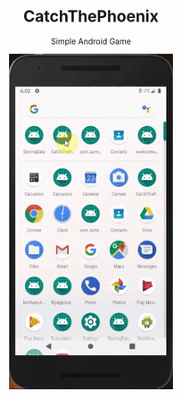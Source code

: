 <h1 align="center">CatchThePhoenix</h1>

<p align="center">Simple Android Game</p>

<p align="center">
  <img height="600" src="https://github.com/zumrudu-anka/CatchThePhoenix/blob/master/Presentations/CatchThePhoenix.gif"/>
</p>
